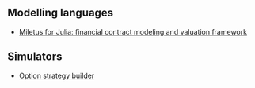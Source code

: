## Modelling languages
- [Miletus for Julia: financial contract modeling and valuation framework](https://juliacomputing.com/products/juliafin/miletus.html)

## Simulators
- [Option strategy builder](https://optioncreator.com/)
